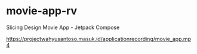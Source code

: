 # movie-app-rv
Slicing Design Movie App - Jetpack Compose

https://projectwahyusantoso.masuk.id/applicationrecording/movie_app.mp4
